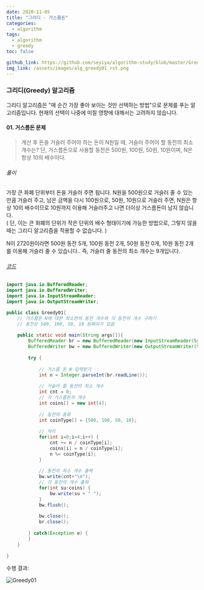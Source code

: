 ```yaml
---
date: 2020-11-05
title: "그리디 - 거스름돈"
categories: 
  - algorithm
tags: 
  - algorithm
  - greedy
toc: false

github_link: https://github.com/seyiya/algorithm-study/blob/master/Greedy01.java
img_link: /assets/images/alg_greedy01_rst.png
---
```


### 그리디(Greedy) 알고리즘
그리디 알고리즘은 "매 순간 가장 좋아 보이는 것만 선택하는 방법"으로 문제를 푸는 알고리즘입니다. 현재의 선택이 나중에 미칠 영향에 대해서는 고려하지 않습니다.  

#### 01. 거스름돈 문제
> 계산 후 돈을 거슬러 주어야 하는 돈이 N원일 때, 거슬러 주어야 할 동전의 최소 개수는? 단, 거스름돈으로 사용할 동전은 500원, 100원, 50원, 10원이며, N은 항상 10의 배수이다. 

###### 풀이   
가장 큰 화폐 단위부터 돈을 거슬러 주면 됩니다.
N원을 500원으로 거슬러 줄 수 있는 만큼 거슬러 주고, 남은 금액을 다시 100원으로, 50원, 10원으로 거슬러 주면, N원은 항상 10의 배수이므로 10원까지 이용해 거슬러주고 나면 더이상 거스름돈이 남지 않습니다.  
( 단, 이는 큰 화폐의 단위가 작은 단위의 배수 형태이기에 가능한 방법으로, 그렇지 않을때는 그리디 알고리즘을 적용할 수 없습니다. )

N이 2720원이라면 500원 동전 5개, 100원 동전 2개, 50원 동전 0개, 10원 동전 2개를 이용해 거슬러 줄 수 있습니다.. 
즉, 거슬러 줄 동전의 최소 개수는 9개입니다. 

###### [코드]({{page.github_link}})
```java
import java.io.BufferedReader;
import java.io.BufferedWriter;
import java.io.InputStreamReader;
import java.io.OutputStreamWriter;

public class Greedy01{
	// 거스름돈 N에 대한 최소한의 동전 개수와 각 동전의 개수 구하기
	// 동전은 500, 100, 50, 10 원짜리가 있음
	
    public static void main(String args[]){
        BufferedReader br = new BufferedReader(new InputStreamReader(System.in));
        BufferedWriter bw = new BufferedWriter(new OutputStreamWriter(System.out));
        
        try {
        	
        	// 거스름 돈 N 입력받기
        	int n = Integer.parseInt(br.readLine());
        	
        	// 거슬러 줄 동전의 최소 개수
        	int cnt = 0;
        	// 각 거스름돈의 개수
        	int coins[] = new int[4]; 
        	
        	// 동전의 종류
        	int coinType[] = {500, 100, 50, 10};
        	
        	// 처리
        	for(int i=0;i<4;i++) {
        		cnt += n / coinType[i]; 
        		coins[i] = n / coinType[i]; 
        		n %= coinType[i];
        	}
        	
        	// 동전의 최소 개수 출력
        	bw.write(cnt+"\n");
        	// 각 동전의 개수 출력
        	for(int su:coins) {
        		bw.write(su + " ");
        	}
        	bw.flush();
        	
        	bw.close();
        	br.close();
        	
        } catch(Exception e) {
        }
    }
    
}

```

수행 결과: 

![Greedy01]({{page.img_link}})

